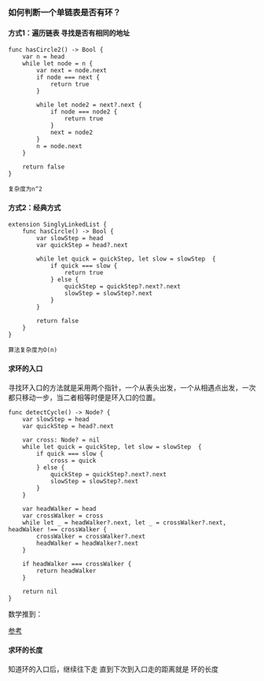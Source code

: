 
### 如何判断一个单链表是否有环？

#### 方式1：遍历链表 寻找是否有相同的地址

    func hasCircle2() -> Bool {
        var n = head
        while let node = n {
            var next = node.next
            if node === next {
                return true
            }
            
            while let node2 = next?.next {
                if node === node2 {
                    return true
                }   
                next = node2
            }
            n = node.next
        }
        
        return false
    }

    复杂度为n^2

#### 方式2：经典方式

    extension SinglyLinkedList {
        func hasCircle() -> Bool {
            var slowStep = head
            var quickStep = head?.next
            
            while let quick = quickStep, let slow = slowStep  {
                if quick === slow {
                    return true
                } else {
                    quickStep = quickStep?.next?.next
                    slowStep = slowStep?.next
                }
            }
            
            return false
        }
    }

    算法复杂度为O(n)

#### 求环的入口

寻找环入口的方法就是采用两个指针，一个从表头出发，一个从相遇点出发，一次都只移动一步，当二者相等时便是环入口的位置。

    func detectCycle() -> Node? {
        var slowStep = head
        var quickStep = head?.next
        
        var cross: Node? = nil
        while let quick = quickStep, let slow = slowStep  {
            if quick === slow {
                cross = quick
            } else {
                quickStep = quickStep?.next?.next
                slowStep = slowStep?.next
            }
        }
        
        var headWalker = head
        var crossWalker = cross
        while let _ = headWalker?.next, let _ = crossWalker?.next, headWalker !== crossWalker {
            crossWalker = crossWalker?.next
            headWalker = headWalker?.next
        }
        
        if headWalker === crossWalker {
            return headWalker
        }
        
        return nil
    }

数学推到：

[参考](https://blog.csdn.net/sinat_35261315/article/details/79205157)


#### 求环的长度 

知道环的入口后，继续往下走  直到下次到入口走的距离就是 环的长度